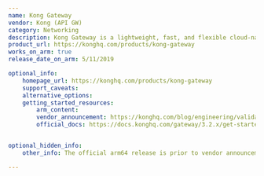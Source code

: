 ```yaml
---
name: Kong Gateway
vendor: Kong (API GW)
category: Networking
description: Kong Gateway is a lightweight, fast, and flexible cloud-native API gateway.
product_url: https://konghq.com/products/kong-gateway
works_on_arm: true
release_date_on_arm: 5/11/2019

optional_info:
    homepage_url: https://konghq.com/products/kong-gateway
    support_caveats:
    alternative_options:
    getting_started_resources:
        arm_content:
        vendor_announcement: https://konghq.com/blog/engineering/validated-aws-graviton3-al2023
        official_docs: https://docs.konghq.com/gateway/3.2.x/get-started/


optional_hidden_info:
    other_info: The official arm64 release is prior to vendor announcement blog. Please refer this [link] (https://legacy-gateway--kongdocs.netlify.app/enterprise/changelog/#13).

---
```

